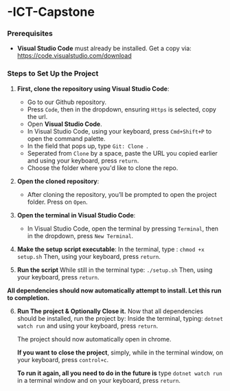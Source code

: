# -ICT-Capstone

### Prerequisites
- **Visual Studio Code** must already be installed. Get a copy via: https://code.visualstudio.com/download

### Steps to Set Up the Project

1. **First, clone the repository using Visual Studio Code**:
    - Go to our Github repository. 
    - Press `Code`, then in the dropdown, ensuring `Https` is selected, copy the url.
   - Open **Visual Studio Code**.
   - In Visual Studio Code, using your keyboard, press `Cmd+Shift+P` to open the command palette.
   - In the field that pops up, type `Git: Clone `.
   - Seperated from `Clone` by a space, paste the URL you copied earlier and using your keyboard, press `return`. 
   - Choose the folder where you'd like to clone the repo.

2. **Open the cloned repository**:
   - After cloning the repository, you’ll be prompted to open the project folder. Press on `Open`.

3. **Open the terminal in Visual Studio Code**:
   - In Visual Studio Code, open the terminal by pressing `Terminal`, then in the dropdown, press `New Terminal`.

4. **Make the setup script executable**:
   In the terminal, type :
   `chmod +x setup.sh`
   Then, using your keyboard, press `return`.

5. **Run the script**
   While still in the terminal type:
   `./setup.sh`
   Then, using your keyboard, press `return`.

**All dependencies should now automatically attempt to install. Let this run to completion.**

6. **Run The project & Optionally Close it.**
   Now that all dependencies should be installed, run the project by:
   Inside the terminal, typing:
   `dotnet watch run`
   and using your keyboard, press `return`.
   
   The project should now automatically open in chrome.

   **If you want to close the project**, simply, while in the terminal window, on your keyboard, press `control+c`.

   **To run it again, all you need to do in the future is** type `dotnet watch run` in a terminal window and on your keyboard, press `return`.

